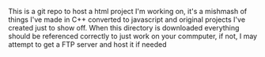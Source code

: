 This is a git repo to host a html project I'm working on, it's a mishmash of things I've made in C++ converted to javascript and original projects I've created just to show off. When this directory is downloaded everything should be referenced correctly to just work on your commputer, if not, I may attempt to get a FTP server and host it if needed
